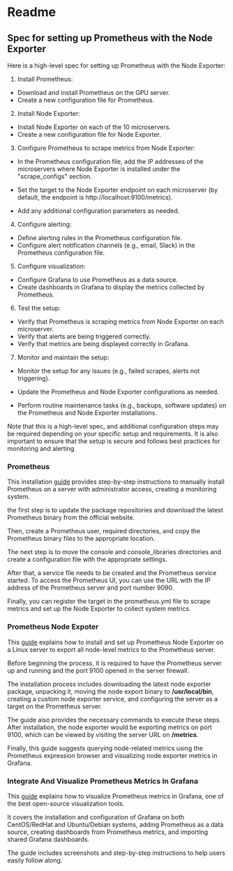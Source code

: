 # Readme

## Spec for setting up Prometheus with the Node Exporter

Here is a high-level spec for setting up Prometheus with the Node Exporter:

1. Install Prometheus:

- Download and install Prometheus on the GPU server.
- Create a new configuration file for Prometheus.

2.  Install Node Exporter:

- Install Node Exporter on each of the 10 microservers.
- Create a new configuration file for Node Exporter.

3. Configure Prometheus to scrape metrics from Node Exporter:

- In the Prometheus configuration file, add the IP addresses of the microservers where Node Exporter is installed under the "scrape_configs" section.

- Set the target to the Node Exporter endpoint on each microserver (by default, the endpoint is http://localhost:9100/metrics).
 - Add any additional configuration parameters as needed.

4. Configure alerting:

- Define alerting rules in the Prometheus configuration file.
- Configure alert notification channels (e.g., email, Slack) in the Prometheus configuration file.

5. Configure visualization:

- Configure Grafana to use Prometheus as a data source.
- Create dashboards in Grafana to display the metrics collected by Prometheus.

6. Test the setup:

- Verify that Prometheus is scraping metrics from Node Exporter on each microserver.
- Verify that alerts are being triggered correctly.
- Verify that metrics are being displayed correctly in Grafana.

7. Monitor and maintain the setup:

- Monitor the setup for any issues (e.g., failed scrapes, alerts not triggering).

- Update the Prometheus and Node Exporter configurations as needed.

- Perform routine maintenance tasks (e.g., backups, software updates) on the Prometheus and Node Exporter installations.

Note that this is a high-level spec, and additional configuration steps may be required depending on your specific setup and requirements. It is also important to ensure that the setup is secure and follows best practices for monitoring and alerting.

### Prometheus

This installation [guide](https://devopscube.com/install-configure-prometheus-linux/) provides step-by-step instructions to manually install Prometheus on a server with administrator access, creating a monitoring system. 

the first step is to update the package repositories and download the latest Prometheus binary from the official website. 

Then, create a Prometheus user, required directories, and copy the Prometheus binary files to the appropriate location. 

The next step is to move the console and console_libraries directories and create a configuration file with the appropriate settings. 

After that, a service file needs to be created and the Prometheus service started. To access the Prometheus UI, you can use the URL with the IP address of the Prometheus server and port number 9090. 

Finally, you can register the target in the prometheus.yml file to scrape metrics and set up the Node Exporter to collect system metrics.

### Prometheus Node Expoter

This [guide](https://devopscube.com/monitor-linux-servers-prometheus-node-exporter/) explains how to install and set up Prometheus Node Exporter on a Linux server to export all node-level metrics to the Prometheus server. 

Before beginning the process, it is required to have the Prometheus server up and running and the port 9100 opened in the server firewall. 

The installation process includes downloading the latest node exporter package, unpacking it, moving the node export binary to **/usr/local/bin**, creating a custom node exporter service, and configuring the server as a target on the Prometheus server. 

The guide also provides the necessary commands to execute these steps. After installation, the node exporter would be exporting metrics on port 9100, which can be viewed by visiting the server URL on **/metrics**. 

Finally, this guide suggests querying node-related metrics using the Prometheus expression browser and visualizing node exporter metrics in Grafana.

### Integrate And Visualize Prometheus Metrics In Grafana

This [guide](https://devopscube.com/integrate-visualize-prometheus-grafana/)  explains how to visualize Prometheus metrics in Grafana, one of the best open-source visualization tools. 

It covers the installation and configuration of Grafana on both CentOS/RedHat and Ubuntu/Debian systems, adding Prometheus as a data source, creating dashboards from Prometheus metrics, and importing shared Grafana dashboards. 

The guide includes screenshots and step-by-step instructions to help users easily follow along.
